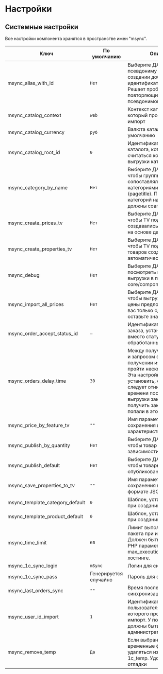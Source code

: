 # Настройки

## Системные настройки

Все настройки компонента хранятся в пространстве имен "msync".

| Ключ                            | По умолчанию          | Описание                                                                                                                                                                                                                                                           |
| ------------------------------- | --------------------- | ------------------------------------------------------------------------------------------------------------------------------------------------------------------------------------------------------------------------------------------------------------------ |
| msync_alias_with_id             | `Нет`                 | Выберите ДА, чтобы к псевдониму товаров при создании добавлялся идентификатор ресурса. Решает проблему повторяющихся псевдонимов.                                                                                                                                  |
| msync_catalog_context           | `web`                 | Контекст каталога, в который производится импорт                                                                                                                                                                                                                   |
| msync_catalog_currency          | `руб`                 | Валюта каталога по умолчанию                                                                                                                                                                                                                                       |
| msync_catalog_root_id           | `0`                   | Идентификатор ресурса каталога, который будет считаться корневым для выгрузки категорий.                                                                                                                                                                           |
| msync_category_by_name          | `Нет`                 | Выберите ДА, если хотите, чтобы группы 1С сопоставлялись с категориями сайта по имени (pagetitle). При этом дерево категорий на сайте и в 1С должны совпадать.                                                                                                     |
| msync_create_prices_tv          | `Нет`                 | Выберите ДА, если хотите, чтобы TV под разные цены создавались автоматически на основе данных их XML.                                                                                                                                                              |
| msync_create_properties_tv      | `Нет`                 | Выберите ДА, если хотите, чтобы TV под свойства товаров создавались автоматически.                                                                                                                                                                                 |
| msync_debug                     | `Нет`                 | Выберите ДА, чтобы посмотреть полный лог выгрузки в папке core/components/msync/logs                                                                                                                                                                               |
| msync_import_all_prices         | `Нет`                 | Выберите ДА, если хотите, чтобы выгружались все цены предложений. Если у вас только одна цена, оставьте значение Нет.                                                                                                                                              |
| msync_order_accept_status_id    | `—`                   | Идентификатор статуса заказа, устанавливаемый вместо статуса "Новый" обработанным заказам.                                                                                                                                                                         |
| msync_orders_delay_time         | `30`                  | Между получением заказов и запросом об успешном получении из 1С может пройти несколько секунд. Эта настройка позволяет установить, сколько секунд следует отнимать от времени последней выгрузки заказов, чтобы получить заказы, которые попали в этот промежуток. |
| msync_price_by_feature_tv       | `""`                  | Имя параметра для сохранения цен с учетом характеристики.                                                                                                                                                                                                          |
| msync_publish_by_quantity       | `Нет`                 | Выберите ДА, если хотите, чтобы товар публиковался в зависимости от количества.                                                                                                                                                                                    |
| msync_publish_default           | `Нет`                 | Выберите ДА, если хотите, чтобы товары выгружались опубликованными.                                                                                                                                                                                                |
| msync_save_properties_to_tv     | `""`                  | Имя параметра для сохранения всех свойств в формате JSON                                                                                                                                                                                                           |
| msync_template_category_default | `0`                   | Шаблон, устанавливаемый при создании категорий.                                                                                                                                                                                                                    |
| msync_template_product_default  | `0`                   | Шаблон, устанавливаемый при создании товара.                                                                                                                                                                                                                       |
| msync_time_limit                | `60`                  | Лимит выполнения одного пакета при импорте. Должен быть меньше, чем PHP параметр max_execution_time на хостинге.                                                                                                                                                   |
| msync_1c_sync_login             | `mSync`               | Логин для синхронизации                                                                                                                                                                                                                                            |
| msync_1c_sync_pass              | Генерируется случайно | Пароль для синхронизации                                                                                                                                                                                                                                           |
| msync_last_orders_sync          | `""`                  | Время последней синхронизации заказов                                                                                                                                                                                                                              |
| msync_user_id_import            | `1`                   | Идентификатор пользователя, от имени которого производится импорт. У пользователя должны быть права администратора.                                                                                                                                                |
| msync_remove_temp               | `Да`                  | Если выбрано НЕТ, то временные файлы не будут удаляться из каталога 1c_temp. Удобно для отладки                                                                                                                                                                    |
